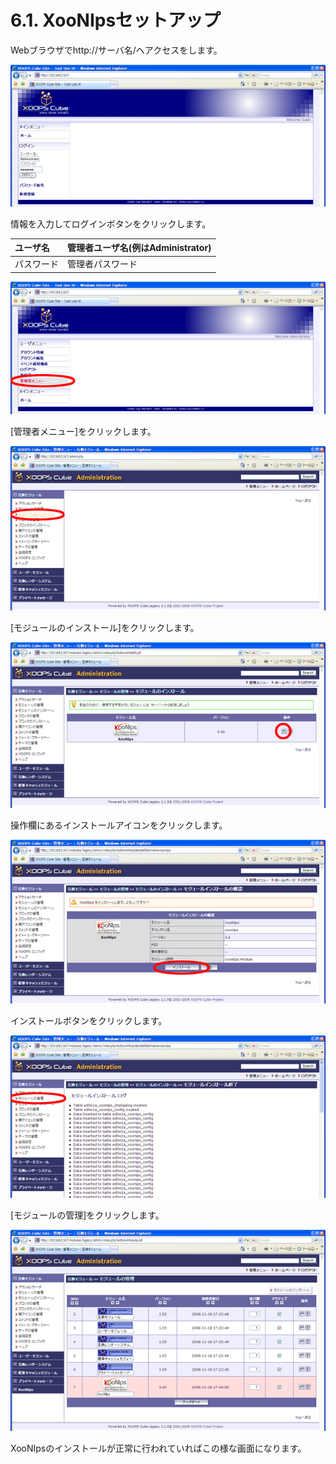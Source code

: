 # 6.1. XooNIpsセットアップ

 Webブラウザでhttp://サーバ名/へアクセスをします。

![](../../../.gitbook/assets/xoonips-install01.png)

 情報を入力してログインボタンをクリックします。

| ユーザ名 | 管理者ユーザ名\(例はAdministrator\) |
| :--- | :--- |
| パスワード | 管理者パスワード |

![](../../../.gitbook/assets/xoonips-install02%20%281%29.png)

 \[管理者メニュー\]をクリックします。

![](../../../.gitbook/assets/xoonips-install03%20%281%29.png)

 \[モジュールのインストール\]をクリックします。

![](../../../.gitbook/assets/xoonips-install04.png)

 操作欄にあるインストールアイコンをクリックします。

![](../../../.gitbook/assets/xoonips-install05%20%281%29.png)

 インストールボタンをクリックします。

![](../../../.gitbook/assets/xoonips-install06.png)

 \[モジュールの管理\]をクリックします。

![](../../../.gitbook/assets/xoonips-install07.png)

 XooNIpsのインストールが正常に行われていればこの様な画面になります。

